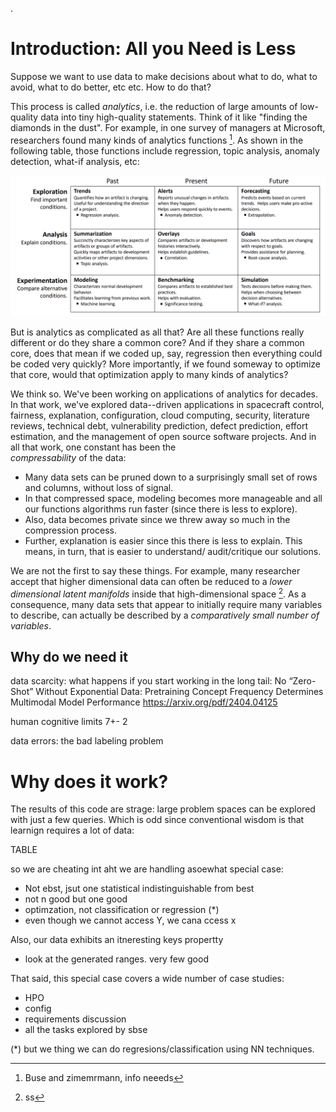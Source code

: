 .

# Introduction: All you Need is Less

Suppose we want to use data to make decisions about what to do,
what to avoid, what to do better, etc etc. How to do that?

This process is called _analytics_, i.e. the reduction of large
amounts of low-quality data into tiny high-quality statements. Think
of it like "finding the diamonds in the dust".  For example, in one
survey of managers at   Microsoft, researchers found many kinds  of
analytics functions [^buse]. As shown in the following table, those
functions include regression, topic analysis, anomaly detection,
what-if analysis, etc:

[^buse]: Buse and zimemrmann, info neeeds

<img  width=900 src="img/buse.png">

But is analytics as complicated as all that? Are all these functions
really different or do they share a common core? And if they share
a common core, does that mean if we coded up, say, regression then
everything could be coded very quickly?  More importantly, if we
found someway to optimize that core, would that optimization apply
to many kinds of analytics?

We think so.  We've been working on applications of analytics for
decades. In that work, we've explored data--driven
applications in spacecraft control, fairness, explanation,
configuration, cloud computing,  security, literature reviews,
technical  debt,  vulnerability prediction, defect prediction,
effort estimation,  and the management of open source software
projects. And in all that work, one constant has been the  
_compressability_ of the data:

- Many data sets can be pruned down to a surprisingly small set of rows and columns,
without loss of signal.
- In that compressed space, modeling becomes more manageable and
all our functions algorithms run faster (since there is less to
explore).
- Also, data becomes private since we threw away so much in the
compression process.
- Further, explanation is easier since this there is less to explain.
This means, in turn, that is easier to understand/ audit/critique
our solutions.

We are not the first to say these things.  For example, many
researcher accept that higher dimensional data can often be reduced
to a _lower dimensional latent manifolds_ inside that
high-dimensional space [^zhu2005semi].  As a consequence, many
data sets that appear to initially require many variables to describe,
can actually be described by a _comparatively small number of variables_.

[^zhu2005semi]: ss


## Why do we need it

data scarcity:
what happens if you start working in the long tail:
No “Zero-Shot” Without Exponential Data: Pretraining Concept
Frequency Determines Multimodal Model Performance
https://arxiv.org/pdf/2404.04125

human cognitive limits 7+- 2

data errors:
the bad labeling problem

# Why does it work?

The results of this code are strage: large problem spaces can be explored with just a few queries.
Which is odd since conventional wisdom is that learnign requires a lot of data:

TABLE

so we are cheating int aht we are handling asoewhat special case:


- Not ebst, jsut one statistical indistinguishable from best
- not n good but one good
- optimzation, not classification or regression (\*)
- even though we cannot access Y, we cana ccess x

Also, our data exhibits an itneresting keys propertty
- look at the generated ranges. very few good 

That said, this special case covers a wide number of case studies:

- HPO
- config
- requirements discussion
- all the tasks explored by sbse

(\*) but we thing we can do regresions/classification using NN techniques.
